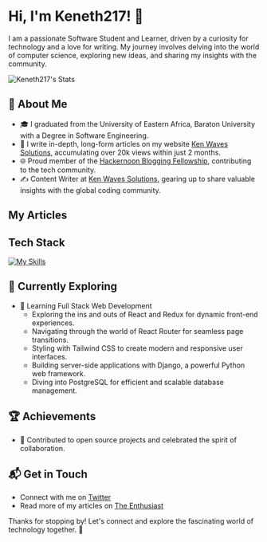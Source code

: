 # Hi, I'm Keneth217! 👋

I am a passionate Software Student and Learner, driven by a curiosity for technology and a love for writing. My journey involves delving into the world of computer science, exploring new ideas, and sharing my insights with the community.

![Keneth217's Stats](https://github-readme-stats.vercel.app/api?username=keneth217&theme=vue-dark&show_icons=true&hide_border=true&count_private=true)

## 🚀 About Me

- 🎓 I graduated from the University of Eastern Africa, Baraton University with a Degree in Software Engineering.
- 📝 I write in-depth, long-form articles on my website [Ken Waves Solutions](https://kenwavessolutions.vercel.app), accumulating over 20k views within just 2 months.
- 🌐 Proud member of the [Hackernoon Blogging Fellowship](https://hackernoon.com/), contributing to the tech community.
- ✍️ Content Writer at [Ken Waves Solutions](https://kenwavessolutions.vercel.app), gearing up to share valuable insights with the global coding community.

## My Articles

## Tech Stack

[![My Skills](https://skillicons.dev/icons?i=js,html,css,angular,spring,java,vuejs)](https://skillicons.dev)

## 🌱 Currently Exploring

- 🚀 Learning Full Stack Web Development
  - Exploring the ins and outs of React and Redux for dynamic front-end experiences.
  - Navigating through the world of React Router for seamless page transitions.
  - Styling with Tailwind CSS to create modern and responsive user interfaces.
  - Building server-side applications with Django, a powerful Python web framework.
  - Diving into PostgreSQL for efficient and scalable database management.

## 🏆 Achievements

- 🌟 Contributed to open source projects and celebrated the spirit of collaboration.

## 📬 Get in Touch

- Connect with me on [Twitter](https://twitter.com/introvertedbot)
- Read more of my articles on [The Enthusiast](https://theenthusiast.dev)

Thanks for stopping by! Let's connect and explore the fascinating world of technology together. 🚀
